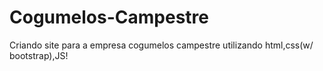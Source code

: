 # Cogumelos-Campestre
Criando site para a empresa cogumelos campestre utilizando html,css(w/ bootstrap),JS!
